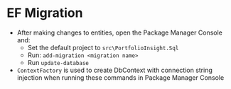 # EF Migration
* After making changes to entities, open the Package Manager Console and:
  * Set the default project to `src\PortfolioInsight.Sql`
  * Run: `add-migration <migration name>`
  * Run `update-database`
* `ContextFactory` is used to create DbContext with connection string injection when running these commands in Package Manager Console